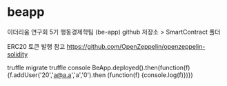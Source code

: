 # beapp
이더리움 연구회 5기 행동경제학팀 (be-app) github 저장소 > SmartContract 폴더 

ERC20 토큰 발행 참고
https://github.com/OpenZeppelin/openzeppelin-solidity

truffle migrate
truffle console
BeApp.deployed().then(function(f) {f.addUser('20','a@a.a','a','0').then (function(f) {console.log(f)})})
